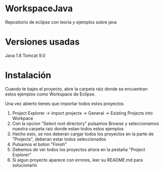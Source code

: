 # WorkspaceJava
Repositorio de eclipse con teoria y ejemplos sobre java

# Versiones usadas
Java 1.8
Tomcat 9.0

# Instalación
Cuando te bajes el proyecto, abre la carpeta raiz donde se encuentran estos
ejemplos como Workspace de Eclipse.

Una vez abierto tienes que importar todos estos proyectos
1. Project Explorer -> import projects -> General -> Existing Projects into Workpace
2. Con la opcion "Select root directory" pulsamos Browse y seleccionamos nuestra carpeta
raiz donde estan todos estos ejemplos
3. Hecho esto, se nos deberán cargar todos los proyectos en la parte de "Projects", deberan
estar todos seleccionados
4. Pulsamos el boton "Finish"
5. Debemos de ver todos los proyectos ahora en la pestaña "Project Explorer"
6. Si algun proyecto aparece con errores, leer su README.md para solucionarlo



